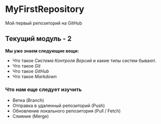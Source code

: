 # MyFirstRepository
Мой первый репозиторий на GitHub 
## Текущий модуль - 2 ##
**Мы уже знаем следующие вещи:**
* Что такое *Система Контроля Версий* и какие типы систем бывают.
* Что такое *Git*
* Что такое *GitHub*
* Что такое *Markdown*

### Что нам еще следует изучить
* Ветка (Branch)
* Отправка в удаленный репозиторий (Push)
* Обновление локального репозитория (Pull / Fetch)
* Слияние (Merge)